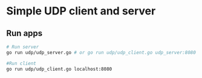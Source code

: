# Simple UDP client and server

## Run apps
```bash
# Run server
go run udp/udp_server.go # or go run udp/udp_client.go udp_server:8080

#Run client
go run udp/udp_client.go localhost:8080
```